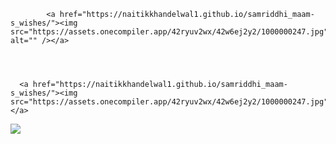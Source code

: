 <html>
      <img src="https://assets.onecompiler.app/42ryuv2wx/42w5qzge2/1000000233.jpg" alt="" />




            <a href="https://naitikkhandelwal1.github.io/samriddhi_maam-s_wishes/"><img src="https://assets.onecompiler.app/42ryuv2wx/42w6ej2y2/1000000247.jpg" alt="" /></a>




      <a href="https://naitikkhandelwal1.github.io/samriddhi_maam-s_wishes/"><img src="https://assets.onecompiler.app/42ryuv2wx/42w6ej2y2/1000000247.jpg" </a>

 <body>
             <a href="https://naitikkhandelwal1.github.io/samriddhi_maam-s_wishes/"><img src="https://assets.onecompiler.app/42ryuv2wx/42w6ej2y2/1000000247.jpg" </a>


 </body>



  
</html>
